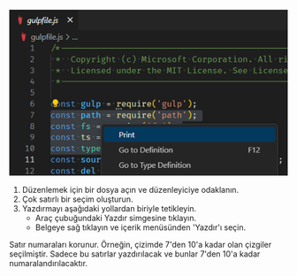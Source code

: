 ![](./print-multiline-selection.png)

1. Düzenlemek için bir dosya açın ve düzenleyiciye odaklanın. 
2. Çok satırlı bir seçim oluşturun.
3. Yazdırmayı aşağıdaki yollardan biriyle tetikleyin.
	- Araç çubuğundaki Yazdır simgesine tıklayın.
	- Belgeye sağ tıklayın ve içerik menüsünden 'Yazdır'ı seçin.

Satır numaraları korunur. Örneğin, çizimde 7'den 10'a kadar olan çizgiler seçilmiştir. Sadece bu satırlar yazdırılacak ve bunlar 7'den 10'a kadar numaralandırılacaktır.